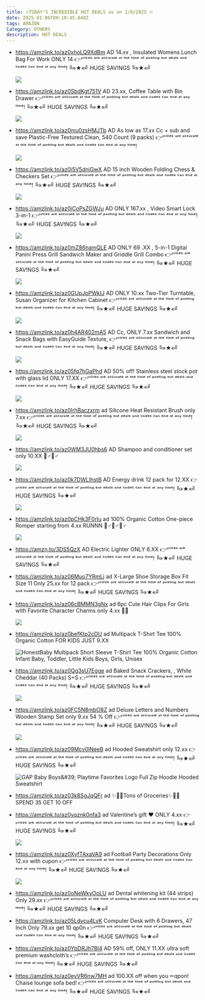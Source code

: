 ```yaml
---
title: 🔥TODAY'S INCREDIBLE HOT DEALS as on 1/6/2025 🔥
date: 2025-01-06T09:10:45.048Z
tags: AMAZON
Category: OTHERS
description: HOT DEALS
---
```

* https://amzlink.to/az0xhoLQ9XdBm   AD
  14.xx , Insulated Womens Lunch Bag For Work  ONLY 14
  👉ᴾʳⁱᶜᵉˢ ᵃʳᵉ ᵃᶜᶜᵘʳᵃᵗᵉ ᵃᵗ ᵗʰᵉ ᵗⁱᵐᵉ ᵒᶠ ᵖᵒˢᵗⁱⁿᵍ ᵇᵘᵗ ᵈᵉᵃˡˢ ᵃⁿᵈ ᶜᵒᵈᵉˢ ᶜᵃⁿ ᵉⁿᵈ ᵃᵗ ᵃⁿʸ ᵗⁱᵐᵉ!
  ╚»★«╝ HUGE SAV!NGS ╚»★«╝   <!--StartFragment-->

  ![](https://m.media-amazon.com/images/I/81EYDxmBj5L._AC_SL1500_.jpg)
* https://amzlink.to/az0SbdKgt751V   AD
  23.xx,  Coffee Table with Bin Drawer
  👉ᴾʳⁱᶜᵉˢ ᵃʳᵉ ᵃᶜᶜᵘʳᵃᵗᵉ ᵃᵗ ᵗʰᵉ ᵗⁱᵐᵉ ᵒᶠ ᵖᵒˢᵗⁱⁿᵍ ᵇᵘᵗ ᵈᵉᵃˡˢ ᵃⁿᵈ ᶜᵒᵈᵉˢ ᶜᵃⁿ ᵉⁿᵈ ᵃᵗ ᵃⁿʸ ᵗⁱᵐᵉ!
  ╚»★«╝ HUGE SAV!NGS ╚»★«╝   <!--StartFragment-->

  ![](https://m.media-amazon.com/images/I/71Gba6nIXTL._AC_SL1500_.jpg)
* https://amzlink.to/az0mu0zsHMJTb    AD
  As low as 17.xx 
  Cc + sub and save
  Plastic-Free Textured Clean, 540 Count (9 packs)
  👉ᴾʳⁱᶜᵉˢ ᵃʳᵉ ᵃᶜᶜᵘʳᵃᵗᵉ ᵃᵗ ᵗʰᵉ ᵗⁱᵐᵉ ᵒᶠ ᵖᵒˢᵗⁱⁿᵍ ᵇᵘᵗ ᵈᵉᵃˡˢ ᵃⁿᵈ ᶜᵒᵈᵉˢ ᶜᵃⁿ ᵉⁿᵈ ᵃᵗ ᵃⁿʸ ᵗⁱᵐᵉ!<!--StartFragment-->

  ![](https://m.media-amazon.com/images/I/814P2exuObL._AC_SL1500_.jpg)
* https://amzlink.to/az0i5V5dniGwX    AD
  15 inch Wooden Folding Chess & Checkers Set
  👉ᴾʳⁱᶜᵉˢ ᵃʳᵉ ᵃᶜᶜᵘʳᵃᵗᵉ ᵃᵗ ᵗʰᵉ ᵗⁱᵐᵉ ᵒᶠ ᵖᵒˢᵗⁱⁿᵍ ᵇᵘᵗ ᵈᵉᵃˡˢ ᵃⁿᵈ ᶜᵒᵈᵉˢ ᶜᵃⁿ ᵉⁿᵈ ᵃᵗ ᵃⁿʸ ᵗⁱᵐᵉ!
  ╚»★«╝ HUGE SAV!NGS ╚»★«╝   <!--StartFragment-->

  ![](https://m.media-amazon.com/images/I/61G7rljYXqL._AC_.jpg)
* https://amzlink.to/az0iCoPsZGWJu     AD
  ONLY 167.xx  , Video Smart Lock 3-in-1 
  👉ᴾʳⁱᶜᵉˢ ᵃʳᵉ ᵃᶜᶜᵘʳᵃᵗᵉ ᵃᵗ ᵗʰᵉ ᵗⁱᵐᵉ ᵒᶠ ᵖᵒˢᵗⁱⁿᵍ ᵇᵘᵗ ᵈᵉᵃˡˢ ᵃⁿᵈ ᶜᵒᵈᵉˢ ᶜᵃⁿ ᵉⁿᵈ ᵃᵗ ᵃⁿʸ ᵗⁱᵐᵉ!
  ╚»★«╝ HUGE SAV!NGS ╚»★«╝   <!--StartFragment-->

  ![](https://m.media-amazon.com/images/I/51Gnx5dhTFL._AC_SL1500_.jpg)
* https://amzlink.to/az0mZ86namQLE  AD
  ONLY 69 .XX   , 5-in-1 Digital Panini Press Grill Sandwich Maker and Griddle Grill Combo 
  👉ᴾʳⁱᶜᵉˢ ᵃʳᵉ ᵃᶜᶜᵘʳᵃᵗᵉ ᵃᵗ ᵗʰᵉ ᵗⁱᵐᵉ ᵒᶠ ᵖᵒˢᵗⁱⁿᵍ ᵇᵘᵗ ᵈᵉᵃˡˢ ᵃⁿᵈ ᶜᵒᵈᵉˢ ᶜᵃⁿ ᵉⁿᵈ ᵃᵗ ᵃⁿʸ ᵗⁱᵐᵉ!
  ╚»★«╝ HUGE SAV!NGS ╚»★«╝   <!--StartFragment-->

  ![](https://m.media-amazon.com/images/I/71kylG2sA3L._AC_SL1500_.jpg)
* https://amzlink.to/az0GUpJpPWkIJ   AD
  ONLY 10.xx 
  Two-Tier Turntable, Susan Organizer for Kitchen Cabinet 
  👉ᴾʳⁱᶜᵉˢ ᵃʳᵉ ᵃᶜᶜᵘʳᵃᵗᵉ ᵃᵗ ᵗʰᵉ ᵗⁱᵐᵉ ᵒᶠ ᵖᵒˢᵗⁱⁿᵍ ᵇᵘᵗ ᵈᵉᵃˡˢ ᵃⁿᵈ ᶜᵒᵈᵉˢ ᶜᵃⁿ ᵉⁿᵈ ᵃᵗ ᵃⁿʸ ᵗⁱᵐᵉ!
  ╚»★«╝ HUGE SAV!NGS ╚»★«╝   <!--StartFragment-->

  ![](https://m.media-amazon.com/images/I/71Hx8d+qCML._AC_SL1500_.jpg)
* https://amzlink.to/az0h4AR402mA5   AD
  Cc,  ONLY 7.xx
  Sandwich and Snack Bags with EasyGuide Texture, 
  👉ᴾʳⁱᶜᵉˢ ᵃʳᵉ ᵃᶜᶜᵘʳᵃᵗᵉ ᵃᵗ ᵗʰᵉ ᵗⁱᵐᵉ ᵒᶠ ᵖᵒˢᵗⁱⁿᵍ ᵇᵘᵗ ᵈᵉᵃˡˢ ᵃⁿᵈ ᶜᵒᵈᵉˢ ᶜᵃⁿ ᵉⁿᵈ ᵃᵗ ᵃⁿʸ ᵗⁱᵐᵉ!
  ╚»★«╝ HUGE SAV!NGS ╚»★«╝   <!--StartFragment-->

  ![](https://m.media-amazon.com/images/I/81fkjYhygSL._AC_SL1500_.jpg)
* https://amzlink.to/az05fq7hGaPhd   AD
  50% off! 
  Stainless steel stock pot with glass lid ONLY 17.XX
  👉ᴾʳⁱᶜᵉˢ ᵃʳᵉ ᵃᶜᶜᵘʳᵃᵗᵉ ᵃᵗ ᵗʰᵉ ᵗⁱᵐᵉ ᵒᶠ ᵖᵒˢᵗⁱⁿᵍ ᵇᵘᵗ ᵈᵉᵃˡˢ ᵃⁿᵈ ᶜᵒᵈᵉˢ ᶜᵃⁿ ᵉⁿᵈ ᵃᵗ ᵃⁿʸ ᵗⁱᵐᵉ!
  ╚»★«╝ HUGE SAV!NGS ╚»★«╝   <!--StartFragment-->

  ![](https://m.media-amazon.com/images/I/6108qHiEaWL._AC_SL1500_.jpg)
* https://amzlink.to/az0IrhBaczxrm   ad
  Silicone Heat Resistant Brush  only 7.xx
  👉ᴾʳⁱᶜᵉˢ ᵃʳᵉ ᵃᶜᶜᵘʳᵃᵗᵉ ᵃᵗ ᵗʰᵉ ᵗⁱᵐᵉ ᵒᶠ ᵖᵒˢᵗⁱⁿᵍ ᵇᵘᵗ ᵈᵉᵃˡˢ ᵃⁿᵈ ᶜᵒᵈᵉˢ ᶜᵃⁿ ᵉⁿᵈ ᵃᵗ ᵃⁿʸ ᵗⁱᵐᵉ!
  ╚»★«╝ HUGE SAV!NGS ╚»★«╝  <!--StartFragment-->

  ![](https://m.media-amazon.com/images/I/71-ZvP2z0YL._AC_SL1500_.jpg)
* https://amzlink.to/az0WM3JU0hbs6   AD
  Shampoo and conditioner set
  only 10.XX  🏃♂🏃♂<!--StartFragment-->

  ![](https://m.media-amazon.com/images/I/81R198mdjbL._SL1500_.jpg)
* https://amzlink.to/az0k7DWLIhstB   AD
  Energy drink 12 pack for 12.XX
  👉ᴾʳⁱᶜᵉˢ ᵃʳᵉ ᵃᶜᶜᵘʳᵃᵗᵉ ᵃᵗ ᵗʰᵉ ᵗⁱᵐᵉ ᵒᶠ ᵖᵒˢᵗⁱⁿᵍ ᵇᵘᵗ ᵈᵉᵃˡˢ ᵃⁿᵈ ᶜᵒᵈᵉˢ ᶜᵃⁿ ᵉⁿᵈ ᵃᵗ ᵃⁿʸ ᵗⁱᵐᵉ!
  ╚»★«╝ HUGE SAV!NGS ╚»★«╝   <!--StartFragment-->

  ![](https://m.media-amazon.com/images/I/81WzvIlmrDL._SL1500_.jpg)
* https://amzlink.to/az0pCHk3F0rIu   ad
  100% Organic Cotton One-piece Romper starting from 4.xx RUNNN   🏃♂🏃♂🏃♂<!--StartFragment-->

  ![](https://m.media-amazon.com/images/I/71s8Be7nvJL._AC_SX679_.jpg)
* https://amzn.to/3DS5QzX       AD
  Electric Lighter   ONLY 6.XX
  👉ᴾʳⁱᶜᵉˢ ᵃʳᵉ ᵃᶜᶜᵘʳᵃᵗᵉ ᵃᵗ ᵗʰᵉ ᵗⁱᵐᵉ ᵒᶠ ᵖᵒˢᵗⁱⁿᵍ ᵇᵘᵗ ᵈᵉᵃˡˢ ᵃⁿᵈ ᶜᵒᵈᵉˢ ᶜᵃⁿ ᵉⁿᵈ ᵃᵗ ᵃⁿʸ ᵗⁱᵐᵉ!
  ╚»★«╝ HUGE SAV!NGS ╚»★«╝   
* https://amzlink.to/az06Muo7YRmLj   ad
  X-Large Shoe Storage Box Fit Size 11 
  Only 25.xx for 12 pack 
  👉ᴾʳⁱᶜᵉˢ ᵃʳᵉ ᵃᶜᶜᵘʳᵃᵗᵉ ᵃᵗ ᵗʰᵉ ᵗⁱᵐᵉ ᵒᶠ ᵖᵒˢᵗⁱⁿᵍ ᵇᵘᵗ ᵈᵉᵃˡˢ ᵃⁿᵈ ᶜᵒᵈᵉˢ ᶜᵃⁿ ᵉⁿᵈ ᵃᵗ ᵃⁿʸ ᵗⁱᵐᵉ!
  ╚»★«╝ HUGE SAV!NGS ╚»★«╝   
* https://amzlink.to/az06cBMMN3gNx      ad
  6pc Cute Hair Clips For Girls with Favorite Character Charms  only 4.xx 👩👩<!--StartFragment-->

  ![](https://m.media-amazon.com/images/I/918aTYW2QUL._SL1500_.jpg)
* https://amzlink.to/az0befKtp2cDU    ad
  Multipack T-Shirt Tee 100% Organic Cotton FOR KIDS JUST 9.XX<!--StartFragment-->

  ![HonestBaby Multipack Short Sleeve T-Shirt Tee 100% Organic Cotton Infant Baby, Toddler, Little Kids Boys, Girls, Unisex](https://m.media-amazon.com/images/I/71uEFLX0J4L._AC_SX679_.jpg)
* https://amzlink.to/az0Qg3sU7Egge   ad
  Baked Snack Crackers, , White Cheddar (40 Packs) S+S
  👉ᴾʳⁱᶜᵉˢ ᵃʳᵉ ᵃᶜᶜᵘʳᵃᵗᵉ ᵃᵗ ᵗʰᵉ ᵗⁱᵐᵉ ᵒᶠ ᵖᵒˢᵗⁱⁿᵍ ᵇᵘᵗ ᵈᵉᵃˡˢ ᵃⁿᵈ ᶜᵒᵈᵉˢ ᶜᵃⁿ ᵉⁿᵈ ᵃᵗ ᵃⁿʸ ᵗⁱᵐᵉ!
  ╚»★«╝ HUGE SAV!NGS ╚»★«╝   <!--StartFragment-->

  ![](https://m.media-amazon.com/images/I/71FxfIPkygL._SL1500_.jpg)
* https://amzlink.to/az0FC5N8mbO8Z   ad
  Deluxe Letters and Numbers Wooden Stamp Set  only 9.xx
  54 % Off 
  👉ᴾʳⁱᶜᵉˢ ᵃʳᵉ ᵃᶜᶜᵘʳᵃᵗᵉ ᵃᵗ ᵗʰᵉ ᵗⁱᵐᵉ ᵒᶠ ᵖᵒˢᵗⁱⁿᵍ ᵇᵘᵗ ᵈᵉᵃˡˢ ᵃⁿᵈ ᶜᵒᵈᵉˢ ᶜᵃⁿ ᵉⁿᵈ ᵃᵗ ᵃⁿʸ ᵗⁱᵐᵉ!
  ╚»★«╝ HUGE SAV!NGS ╚»★«╝   <!--StartFragment-->

  ![](https://m.media-amazon.com/images/I/81JY-w54RXL._AC_SL1500_.jpg)
* https://amzlink.to/az09Mcv0lNeeB    ad
  Hooded Sweatshirt  only 12.xx
  👉ᴾʳⁱᶜᵉˢ ᵃʳᵉ ᵃᶜᶜᵘʳᵃᵗᵉ ᵃᵗ ᵗʰᵉ ᵗⁱᵐᵉ ᵒᶠ ᵖᵒˢᵗⁱⁿᵍ ᵇᵘᵗ ᵈᵉᵃˡˢ ᵃⁿᵈ ᶜᵒᵈᵉˢ ᶜᵃⁿ ᵉⁿᵈ ᵃᵗ ᵃⁿʸ ᵗⁱᵐᵉ!
  ╚»★«╝ HUGE SAV!NGS ╚»★«╝   <!--StartFragment-->

  ![GAP Baby Boys\&#39; Playtime Favorites Logo Full Zip Hoodie Hooded Sweatshirt](https://m.media-amazon.com/images/I/71TwBtE58rL._AC_SY679_.jpg)
* https://amzlink.to/az03k8SgJqQFr   ad
  ✨🚨🚨Tons of Groceries✨🚨🚨
  SPEND 35 GET 10 OFF
* https://amzlink.to/az0yqznk0nfa3    ad
  Valentine’s gift ❤
  ONLY 4.xx
  👉ᴾʳⁱᶜᵉˢ ᵃʳᵉ ᵃᶜᶜᵘʳᵃᵗᵉ ᵃᵗ ᵗʰᵉ ᵗⁱᵐᵉ ᵒᶠ ᵖᵒˢᵗⁱⁿᵍ ᵇᵘᵗ ᵈᵉᵃˡˢ ᵃⁿᵈ ᶜᵒᵈᵉˢ ᶜᵃⁿ ᵉⁿᵈ ᵃᵗ ᵃⁿʸ ᵗⁱᵐᵉ!
  ╚»★«╝ HUGE SAV!NGS ╚»★«╝   <!--StartFragment-->

  ![](https://m.media-amazon.com/images/I/711pcahtuuL._AC_SL1500_.jpg)
* https://amzlink.to/az0XyfTAxaVA9   ad
  Football Party Decorations
  Only 12.xx with cupon
  👉ᴾʳⁱᶜᵉˢ ᵃʳᵉ ᵃᶜᶜᵘʳᵃᵗᵉ ᵃᵗ ᵗʰᵉ ᵗⁱᵐᵉ ᵒᶠ ᵖᵒˢᵗⁱⁿᵍ ᵇᵘᵗ ᵈᵉᵃˡˢ ᵃⁿᵈ ᶜᵒᵈᵉˢ ᶜᵃⁿ ᵉⁿᵈ ᵃᵗ ᵃⁿʸ ᵗⁱᵐᵉ!
  ╚»★«╝ HUGE SAV!NGS ╚»★«╝   <!--StartFragment-->

  ![](https://m.media-amazon.com/images/I/910psIatjJL._AC_SL1500_.jpg)
* https://amzlink.to/az0oNeWkyOoLU   ad
  Dental whitening kit (44 strips)
  Only 29.xx 
  👉ᴾʳⁱᶜᵉˢ ᵃʳᵉ ᵃᶜᶜᵘʳᵃᵗᵉ ᵃᵗ ᵗʰᵉ ᵗⁱᵐᵉ ᵒᶠ ᵖᵒˢᵗⁱⁿᵍ ᵇᵘᵗ ᵈᵉᵃˡˢ ᵃⁿᵈ ᶜᵒᵈᵉˢ ᶜᵃⁿ ᵉⁿᵈ ᵃᵗ ᵃⁿʸ ᵗⁱᵐᵉ!
  ╚»★«╝ HUGE SAV!NGS ╚»★«╝   
* https://amzlink.to/az05Ldvcu4LvK
  Computer Desk with 6 Drawers, 47 Inch Only  79.xx
  get 10 qp0n 
  👉ᴾʳⁱᶜᵉˢ ᵃʳᵉ ᵃᶜᶜᵘʳᵃᵗᵉ ᵃᵗ ᵗʰᵉ ᵗⁱᵐᵉ ᵒᶠ ᵖᵒˢᵗⁱⁿᵍ ᵇᵘᵗ ᵈᵉᵃˡˢ ᵃⁿᵈ ᶜᵒᵈᵉˢ ᶜᵃⁿ ᵉⁿᵈ ᵃᵗ ᵃⁿʸ ᵗⁱᵐᵉ!
  ╚»★«╝ HUGE SAV!NGS ╚»★«╝   
* https://amzlink.to/az0YbDRJh7Bl4    AD
  59% off, ONLY 11.XX ultra soft premium washcloth’s 
  👉ᴾʳⁱᶜᵉˢ ᵃʳᵉ ᵃᶜᶜᵘʳᵃᵗᵉ ᵃᵗ ᵗʰᵉ ᵗⁱᵐᵉ ᵒᶠ ᵖᵒˢᵗⁱⁿᵍ ᵇᵘᵗ ᵈᵉᵃˡˢ ᵃⁿᵈ ᶜᵒᵈᵉˢ ᶜᵃⁿ ᵉⁿᵈ ᵃᵗ ᵃⁿʸ ᵗⁱᵐᵉ!
  ╚»★«╝ HUGE SAV!NGS ╚»★«╝   
* https://amzlink.to/az0eyVR6nw7MH   ad
  100.XX off when you ✂qpon! 
  Chaise lounge sofa bed! 
  👉ᴾʳⁱᶜᵉˢ ᵃʳᵉ ᵃᶜᶜᵘʳᵃᵗᵉ ᵃᵗ ᵗʰᵉ ᵗⁱᵐᵉ ᵒᶠ ᵖᵒˢᵗⁱⁿᵍ ᵇᵘᵗ ᵈᵉᵃˡˢ ᵃⁿᵈ ᶜᵒᵈᵉˢ ᶜᵃⁿ ᵉⁿᵈ ᵃᵗ ᵃⁿʸ ᵗⁱᵐᵉ!
  ╚»★«╝ HUGE SAV!NGS ╚»★«╝